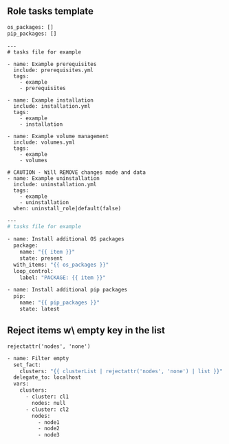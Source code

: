 ## Role tasks template

```bash tab="defaults/main.yml"
os_packages: []
pip_packages: []
```

``` tab="tasks/main.yml"
---
# tasks file for example

- name: Example prerequisites
  include: prerequisites.yml
  tags:
    - example
    - prerequisites

- name: Example installation
  include: installation.yml
  tags:
    - example
    - installation

- name: Example volume management
  include: volumes.yml
  tags:
    - example
    - volumes

# CAUTION - Will REMOVE changes made and data
- name: Example uninstallation
  include: uninstallation.yml
  tags:
    - example
    - uninstallation
  when: uninstall_role|default(false)
```

```bash tab="prerequisites.yml"
---
# tasks file for example 

- name: Install additional OS packages
  package:
    name: "{{ item }}"
    state: present
  with_items: "{{ os_packages }}"
  loop_control:
    label: "PACKAGE: {{ item }}"

- name: Install additional pip packages
  pip:
    name: "{{ pip_packages }}"
    state: latest
```

## Reject items w\ empty key in the list

``` tab="Snippet"
rejectattr('nodes', 'none')
```

```bash tab="Task"
- name: Filter empty
  set_fact:
    clusters: "{{ clusterList | rejectattr('nodes', 'none') | list }}"
  delegate_to: localhost
  vars:
    clusters:
      - cluster: cl1
        nodes: null
      - cluster: cl2
        nodes:
          - node1
          - node2
          - node3
```

